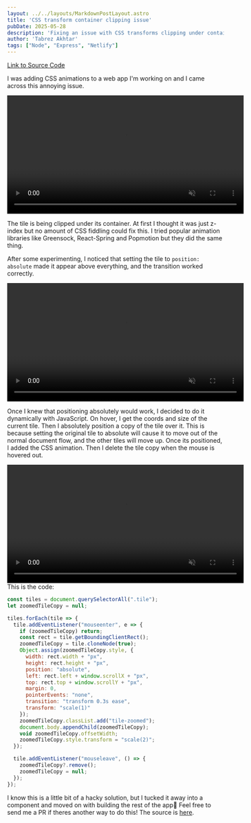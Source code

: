 ```yaml
---
layout: ../../layouts/MarkdownPostLayout.astro
title: 'CSS transform container clipping issue'
pubDate: 2025-05-28
description: 'Fixing an issue with CSS transforms clipping under container.'
author: 'Tabrez Akhtar'
tags: ["Node", "Express", "Netlify"]
---
```

[Link to Source Code](https://github.com/tabrezakhtar/CSS-Animation)

I was adding CSS animations to a web app I'm working on and I came across this annoying issue.

<video width="550px" controls muted>
  <source src="/assets/video/grid1.mp4" type="video/mp4">
  Your browser does not support the video tag.
</video>

The tile is being clipped under its container.  At first I thought it was just z-index but no amount of CSS fiddling could fix this.  I tried popular animation libraries like Greensock, React-Spring and Popmotion but they did the same thing.

After some experimenting, I noticed that setting the tile to <code>position: absolute</code> made it appear above everything, and the transition worked correctly.

<video width="550px" controls muted>
  <source src="/assets/video/absolute.mp4" type="video/mp4">
  Your browser does not support the video tag.
</video>

Once I knew that positioning absolutely would work, I decided to do it dynamically with JavaScript.  On hover, I get the coords and size of the current tile.  Then I absolutely position a copy of the tile over it.  This is because setting the original tile to absolute will cause it to move out of the normal document flow, and the other tiles will move up.  Once its positioned, I added the CSS animation. Then I delete the tile copy when the mouse is hovered out.

<video width="550px" controls muted>
  <source src="/assets/video/grid2.mp4" type="video/mp4">
  Your browser does not support the video tag.
</video>
<br />
This is the code:

```js
const tiles = document.querySelectorAll(".tile");
let zoomedTileCopy = null;

tiles.forEach(tile => {
  tile.addEventListener("mouseenter", e => {
    if (zoomedTileCopy) return;
    const rect = tile.getBoundingClientRect();
    zoomedTileCopy = tile.cloneNode(true);
    Object.assign(zoomedTileCopy.style, {
      width: rect.width + "px",
      height: rect.height + "px",
      position: "absolute",
      left: rect.left + window.scrollX + "px",
      top: rect.top + window.scrollY + "px",
      margin: 0,
      pointerEvents: "none",
      transition: "transform 0.3s ease",
      transform: "scale(1)"
    });
    zoomedTileCopy.classList.add("tile-zoomed");
    document.body.appendChild(zoomedTileCopy);
    void zoomedTileCopy.offsetWidth;
    zoomedTileCopy.style.transform = "scale(2)";
  });

  tile.addEventListener("mouseleave", () => {
    zoomedTileCopy?.remove();
    zoomedTileCopy = null;
  });
});
```
I know this is a little bit of a hacky solution, but I tucked it away into a component and moved on with building the rest of the app🤷  Feel free to send me a PR if theres another way to do this!  The source is [here](https://github.com/tabrezakhtar/CSS-Animation).
